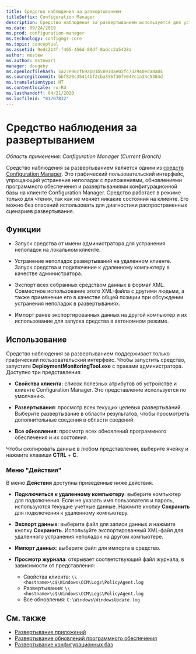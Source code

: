 ```yaml
---
title: Средство наблюдения за развертыванием
titleSuffix: Configuration Manager
description: Средство наблюдения за развертыванием используется для устранения неполадок с развертываниями программного обеспечения на клиенте Configuration Manager.
ms.date: 09/24/2019
ms.prod: configuration-manager
ms.technology: configmgr-core
ms.topic: conceptual
ms.assetid: 9edc214f-f405-456d-80df-8adcc2a5428d
author: mestew
ms.author: mstewart
manager: dougeby
ms.openlocfilehash: 5a27e96cf69ab01b58910ae02fc732940eda8a04
ms.sourcegitcommit: bbf820c35414bf2cba356f30fe047c1a34c5384d
ms.translationtype: HT
ms.contentlocale: ru-RU
ms.lasthandoff: 04/21/2020
ms.locfileid: "81707832"
---
```

# <a name="deployment-monitoring-tool"></a>Средство наблюдения за развертыванием

*Область применения: Configuration Manager (Current Branch)*

Средство наблюдения за развертыванием является одним из [средств Configuration Manager](tools.md). Это графический пользовательский интерфейс, упрощающий устранение неполадок с приложениями, обновлениями программного обеспечения и развертываниями конфигурационной базы на клиенте Configuration Manager. Средство работает в режиме только для чтения, так как не меняет никакие состояния на клиенте. Его можно без опасений использовать для диагностики распространенных сценариев развертывания.


## <a name="features"></a>Функции

- Запуск средства от имени администратора для устранения неполадок на локальном клиенте.  

- Устранение неполадок развертываний на удаленном клиенте. Запуск средства и подключение к удаленному компьютеру в качестве администратора.  

- Экспорт всех собранных средством данных в формат XML. Совместное использование этого XML-файла с другими людьми, а также применение его в качестве общей позиции при обсуждении устранения неполадок в развертываниях.  

- Импорт ранее экспортированных данных на другой компьютер и их использование для запуска средства в автономном режиме.   


## <a name="usage"></a>Использование

Средство наблюдения за развертыванием поддерживает только графический пользовательский интерфейс. Чтобы запустить средство, запустите **DeploymentMonitoringTool.exe** с правами администратора. Доступно три представления:  

- **Свойства клиента**: список полезных атрибутов об устройстве и клиенте Configuration Manager. Это представление используется по умолчанию.   

- **Развертывания**: просмотр всех текущих целевых развертываний. Выберите развертывание в области результатов, чтобы просмотреть дополнительные сведения в области сведений.  

- **Все обновления**: просмотр всех обновлений программного обеспечения и их состояния.  

Чтобы скопировать данные в любом представлении, выберите ячейку и нажмите клавиши **CTRL** + **C**.


### <a name="actions-menu"></a>Меню "Действия"

В меню **Действия** доступны приведенные ниже действия.  

- **Подключиться к удаленному компьютеру**: выберите компьютер для подключения. Если не указать имя пользователя и пароль, используются текущие учетные данные. Нажмите кнопку **Сохранить** для подключения к удаленному компьютеру.  

- **Экспорт данных**: выберите файл для записи данных и нажмите кнопку **Сохранить**. Используйте экспортированный XML-файл для удаленного устранения неполадок на другом компьютере.  

- **Импорт данных**: выберите файл для импорта в средство.  

- **Просмотр журнала**: открывает соответствующий файл журнала, в зависимости от представления:  
    - Свойства клиента: `\\<hostname>\c$\Windows\CCM\Logs\PolicyAgent.log`
    - Развертывания: `\\<hostname>\c$\Windows\CCM\Logs\PolicyAgent.log`
    - Все обновления: `C:\Windows\WindowsUpdate.log`



## <a name="see-also"></a>См. также

- [Развертывание приложений](../../apps/deploy-use/deploy-applications.md)
- [Развертывание обновлений программного обеспечения](../../sum/deploy-use/deploy-software-updates.md)
- [Развертывание конфигурационных баз](../../compliance/deploy-use/deploy-configuration-baselines.md)
